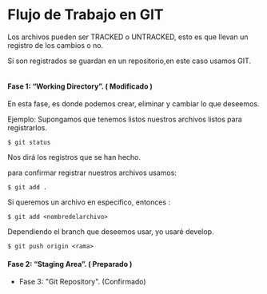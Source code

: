# Flujo de Trabajo en GIT

 Los archivos pueden ser TRACKED o UNTRACKED, esto es
 que llevan un registro de los cambios o no.

 Si son registrados se guardan en un repositorio,en este caso usamos GIT.

![]()
#### Fase 1: “Working Directory”. ( Modificado )

  En esta fase, es donde podemos crear, eliminar y cambiar lo que deseemos.

  Ejemplo:
  Supongamos que tenemos listos nuestros archivos
  listos para registrarlos.

 ~~~
 $ git status
 ~~~
  Nos dirá los registros que se han hecho.



  para confirmar registrar nuestros archivos usamos:
  ~~~
  $ git add .
  ~~~

  Si queremos un archivo en especifico, entonces :
  ~~~
  $ git add <nombredelarchivo>
  ~~~  

  Dependiendo el branch que deseemos usar, yo usaré develop.

  ~~~
  $ git push origin <rama>
  ~~~  





#### Fase 2: “Staging Area”. ( Preparado )

- Fase 3: "Git Repository". (Confirmado)
